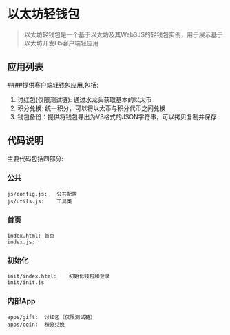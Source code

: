 # 以太坊轻钱包
>以太坊轻钱包是一个基于以太坊及其Web3JS的轻钱包实例，用于展示基于以太坊开发H5客户端轻应用

## 应用列表
####提供客户端轻钱包应用,包括:
1. 讨红包(仅限测试链): 通过水龙头获取基本的以太币
2. 积分兑换: 统一积分，可以将以太币与积分代币之间兑换
3. 钱包备份：提供将钱包导出为V3格式的JSON字符串，可以拷贝复制并保存

## 代码说明
主要代码包括四部分:
### 公共
    js/config.js:   公共配置
    js/utils.js:    工具类
### 首页
    index.html: 首页
    index.js:   
### 初始化
    init/index.html:    初始化钱包和登录
    init/init.js
### 内部App
    apps/gift:  讨红包（仅限测试链）
    apps/coin:  积分兑换